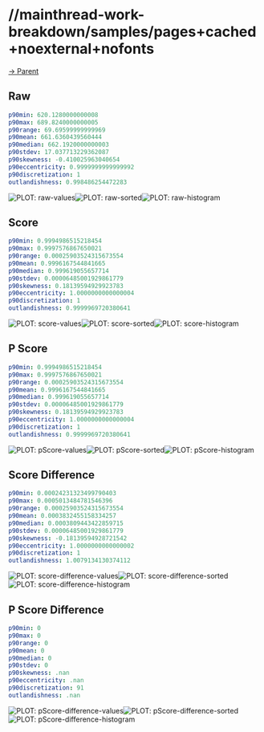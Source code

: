 
# //mainthread-work-breakdown/samples/pages+cached+noexternal+nofonts

[→ Parent](../..)


## Raw


```yaml
p90min: 620.1280000000008
p90max: 689.8240000000005
p90range: 69.69599999999969
p90mean: 661.6360439560444
p90median: 662.1920000000003
p90stdev: 17.037713229362087
p90skewness: -0.410025963040654
p90eccentricity: 0.9999999999999992
p90discretization: 1
outlandishness: 0.998486254472283

```

![PLOT: raw-values](./raw/values.svg)![PLOT: raw-sorted](./raw/sorted.svg)![PLOT: raw-histogram](./raw/histogram.svg)
## Score


```yaml
p90min: 0.9994986515218454
p90max: 0.9997576867650021
p90range: 0.00025903524315673554
p90mean: 0.9996167544841665
p90median: 0.999619055657714
p90stdev: 0.00006485001929861779
p90skewness: 0.18139594929923783
p90eccentricity: 1.0000000000000004
p90discretization: 1
outlandishness: 0.9999969720380641

```

![PLOT: score-values](./score/values.svg)![PLOT: score-sorted](./score/sorted.svg)![PLOT: score-histogram](./score/histogram.svg)
## P Score


```yaml
p90min: 0.9994986515218454
p90max: 0.9997576867650021
p90range: 0.00025903524315673554
p90mean: 0.9996167544841665
p90median: 0.999619055657714
p90stdev: 0.00006485001929861779
p90skewness: 0.18139594929923783
p90eccentricity: 1.0000000000000004
p90discretization: 1
outlandishness: 0.9999969720380641

```

![PLOT: pScore-values](./pScore/values.svg)![PLOT: pScore-sorted](./pScore/sorted.svg)![PLOT: pScore-histogram](./pScore/histogram.svg)
## Score Difference


```yaml
p90min: 0.00024231323499790403
p90max: 0.0005013484781546396
p90range: 0.00025903524315673554
p90mean: 0.0003832455158334257
p90median: 0.0003809443422859715
p90stdev: 0.00006485001929861779
p90skewness: -0.18139594928721542
p90eccentricity: 1.0000000000000002
p90discretization: 1
outlandishness: 1.0079134130374112

```

![PLOT: score-difference-values](./score-difference/values.svg)![PLOT: score-difference-sorted](./score-difference/sorted.svg)![PLOT: score-difference-histogram](./score-difference/histogram.svg)
## P Score Difference


```yaml
p90min: 0
p90max: 0
p90range: 0
p90mean: 0
p90median: 0
p90stdev: 0
p90skewness: .nan
p90eccentricity: .nan
p90discretization: 91
outlandishness: .nan

```

![PLOT: pScore-difference-values](./pScore-difference/values.svg)![PLOT: pScore-difference-sorted](./pScore-difference/sorted.svg)![PLOT: pScore-difference-histogram](./pScore-difference/histogram.svg)